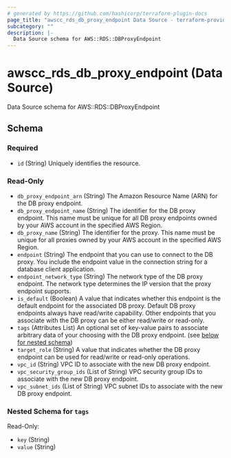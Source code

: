 ```yaml
---
# generated by https://github.com/hashicorp/terraform-plugin-docs
page_title: "awscc_rds_db_proxy_endpoint Data Source - terraform-provider-awscc"
subcategory: ""
description: |-
  Data Source schema for AWS::RDS::DBProxyEndpoint
---
```


# awscc_rds_db_proxy_endpoint (Data Source)

Data Source schema for AWS::RDS::DBProxyEndpoint



<!-- schema generated by tfplugindocs -->
## Schema

### Required

- `id` (String) Uniquely identifies the resource.

### Read-Only

- `db_proxy_endpoint_arn` (String) The Amazon Resource Name (ARN) for the DB proxy endpoint.
- `db_proxy_endpoint_name` (String) The identifier for the DB proxy endpoint. This name must be unique for all DB proxy endpoints owned by your AWS account in the specified AWS Region.
- `db_proxy_name` (String) The identifier for the proxy. This name must be unique for all proxies owned by your AWS account in the specified AWS Region.
- `endpoint` (String) The endpoint that you can use to connect to the DB proxy. You include the endpoint value in the connection string for a database client application.
- `endpoint_network_type` (String) The network type of the DB proxy endpoint. The network type determines the IP version that the proxy endpoint supports.
- `is_default` (Boolean) A value that indicates whether this endpoint is the default endpoint for the associated DB proxy. Default DB proxy endpoints always have read/write capability. Other endpoints that you associate with the DB proxy can be either read/write or read-only.
- `tags` (Attributes List) An optional set of key-value pairs to associate arbitrary data of your choosing with the DB proxy endpoint. (see [below for nested schema](#nestedatt--tags))
- `target_role` (String) A value that indicates whether the DB proxy endpoint can be used for read/write or read-only operations.
- `vpc_id` (String) VPC ID to associate with the new DB proxy endpoint.
- `vpc_security_group_ids` (List of String) VPC security group IDs to associate with the new DB proxy endpoint.
- `vpc_subnet_ids` (List of String) VPC subnet IDs to associate with the new DB proxy endpoint.

<a id="nestedatt--tags"></a>
### Nested Schema for `tags`

Read-Only:

- `key` (String)
- `value` (String)
